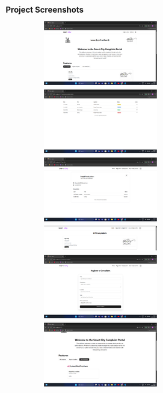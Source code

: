 <h2>Project Screenshots</h2>
<div style="display:flex;flex-wrap:wrap;gap:12px;justify-content:center;">
<img src="public/images/SS1.png" alt="Screenshot 1" width="300">
<img src="public/images/SS2.png" alt="Screenshot 2" width="300">
<img src="public/images/SS3.png" alt="Screenshot 3" width="300">
<img src="public/images/SS4.png" alt="Screenshot 3" width="300">
<img src="public/images/SS5.png" alt="Screenshot 3" width="300">
<img src="public/images/SS6.png" alt="Screenshot 3" width="300">
</div>
